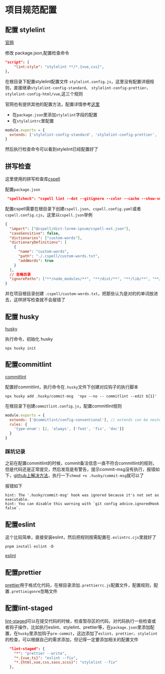 # 项目规范配置

## 配置 stylelint

[官网](https://stylelint.io/)

修改 package.json,配置检查命令

```json
"script": {
    "lint:style": "stylelint **/*.{vue,css}",
},
```

在根目录下配置stylelint配置文件 `stylelint.config.js`，这里没有配置详细规则，直接继承`stylelint-config-standard`、
`stylelint-config-prettier`、
`stylelint-config-html/vue`,这三个规则

官网也有提供其他的配置方法，配置详情参考[这里](http://stylelint.docschina.org/user-guide/configuration/)

- 在`package.json`里添加`stylelint`字段的配置
- 在`stylelintrc`里配置

```js
module.exports = {
  extends: ['stylelint-config-standard', 'stylelint-config-prettier', 'stylelint-config-html/vue']
}
```

然后执行检查命令可以看到stylelint已经配置好了

## 拼写检查

这里使用的拼写检查库[cspell](https://cspell.org/)

配置`package.json`

```json
 "spellcheck": "cspell lint --dot --gitignore --color --cache --show-suggestions \"src/**/*.@(html|js|cjs|mjs|ts|tsx|css|scss|md|vue)\"",
```

配置cspell需要在根目录下创建`cspell.json`、`cspell.config.yaml`或者`cspell.config.cjs`，这里以`cspell.json`举例

```json
{
  "import": ["@cspell/dict-lorem-ipsum/cspell-ext.json"],
  "caseSensitive": false,
  "dictionaries": ["custom-words"],
  "dictionaryDefinitions": [
    {
      "name": "custom-words",
      "path": "./.cspell/custom-words.txt",
      "addWords": true
    }
  ],
  // 忽略目录
  "ignorePaths": ["**/node_modules/**", "**/dist/**", "**/lib/**", "**/docs/**", "**/stats.html"]
}
```

并在项目根目录创建 `.cspell/custom-words.txt`，把那些认为是对的的单词放进去，这样拼写检查就不会报错了

## 配置 husky

[husky](https://typicode.github.io/husky/#/)

执行命令，初始化 husky

```shell
npx husky init
```

## 配置commitlint

[commitlint](https://commitlint.js.org/#/)

配置好commitlint，执行命令在`.husky`文件下创建对应钩子的执行脚本

```shell
npx husky add .husky/commit-msg  'npx --no -- commitlint --edit ${1}'
```

在根目录下创建`commitlint.config.js`，配置commitlint规则

```js
module.exports = {
  extends: ['@commitlint/config-conventional'], // extends can be nested
  rules: {
    'type-enum': [2, 'always', ['feat', 'fix', 'doc']]
  }
}
```

### 踩坑记录

之前在配置commitlint的时候，commit备注信息一直不符合commitlint的规则，但是代码还是正常提交，然后发现是有警告，提示commit-msg没有执行，报错如下，[github上解决方法](https://github.com/typicode/husky/issues/1113)，执行一下`chmod +x .husky/commit-msg`就可以了

报错如下

```shell
hint: The '.husky/commit-msg' hook was ignored because it's not set as executable.
hint: You can disable this warning with `git config advice.ignoredHook false`.
```

## 配置eslint

这个比较简单，直接安装eslint，然后把规则按需配置在`.eslintrc.cjs`里就好了

```shell
pnpm install eslint -D
```

[eslint](https://eslint.org/)

## 配置prettier

[prettier](https://prettier.io/)用于格式化代码，在根目录添加`.prettierrc.js`配置文件，配置规则，配置`.prettieigonre`忽略文件

## 配置lint-staged

[lint-staged](https://github.com/okonet/lint-staged)可以在提交代码的时候，检查暂存区的代码，对代码执行一些检查或者钩子操作，比如执行eslint、stylelint、prettier等，在`package.json`里添加配置，在`husky`里添加钩子`pre-commit`，这边添加了`eslint`、`prettier`、`stylelint`的检查，可以根据自己的需求添加，但记得一定要添加相关的配置文件

```json
  "lint-staged": {
    "*": "prettier --write",
    "*.{vue,ts}": "eslint --fix",
    "*.{html,vue,css,sass,scss}": "stylelint --fix"
  },
```
